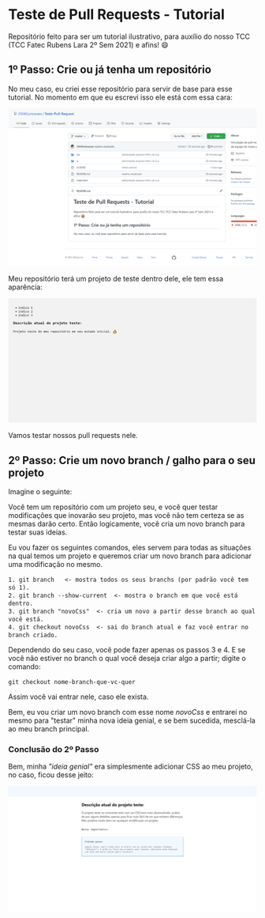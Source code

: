 # Teste de Pull Requests - Tutorial
Repositório feito para ser um tutorial ilustrativo, para
auxílio do nosso TCC (TCC Fatec Rubens Lara 2º Sem 2021) e afins! 😄

## 1º Passo: Crie ou já tenha um repositório
No meu caso, eu criei esse repositório para servir de base para esse
tutorial. No momento em que eu escrevi isso ele está com essa cara:

![img-repositorio](https://raw.githubusercontent.com/2504Guimaraes/Teste-Pull-Request/master/images/img1.PNG)

Meu repositório terá um projeto de teste dentro dele, ele tem essa aparência:

![img-meu-projeto-de-teste](https://raw.githubusercontent.com/2504Guimaraes/Teste-Pull-Request/master/images/img2.PNG)


Vamos testar nossos pull requests nele.

## 2º Passo: Crie um novo branch / galho para o seu projeto

Imagine o seguinte:

Você tem um repositório com um projeto seu, e você quer testar modificações
que inovarão seu projeto, mas você não tem certeza se as mesmas darão certo.
Então logicamente, você cria um novo branch para testar suas ideias.

Eu vou fazer os seguintes comandos, eles servem para todas as situações na qual temos um projeto e queremos criar um novo branch para adicionar uma modificação no mesmo.

    1. git branch   <- mostra todos os seus branchs (por padrão você tem só 1).
    2. git branch --show-current  <- mostra o branch em que você está dentro.
    3. git branch "novoCss"  <- cria um novo a partir desse branch ao qual você está.
    4. git checkout novoCss  <- sai do branch atual e faz você entrar no branch criado.

Dependendo do seu caso, você pode fazer apenas os passos 3 e 4. E se você não estiver no branch o qual você deseja criar algo a partir; digite o comando:

    git checkout nome-branch-que-vc-quer

Assim você vai entrar nele, caso ele exista.

Bem, eu vou criar um novo branch com esse nome *novoCss* e entrarei no mesmo para "testar" minha nova ideia genial, e se bem sucedida, mesclá-la ao meu branch principal. 

### Conclusão do 2º Passo

Bem, minha *"ideia genial"* era simplesmente adicionar CSS ao meu projeto, no caso, ficou desse jeito:

![img-adicao-css-no-proj](https://raw.githubusercontent.com/2504Guimaraes/Teste-Pull-Request/novoCss/images/img3.PNG)